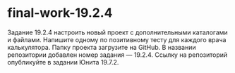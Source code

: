 # final-work-19.2.4
Задание 19.2.4 настроить новый проект с дополнительными каталогами и файлами. Напишите одному по позитивному тесту для каждого врача калькулятора. Папку проекта загрузите на GitHub. В названии репозитории добавлен номер задания — 19.2.4. Ссылку на репозиторий опубликуйте в задании Юнита 19.7.2.
